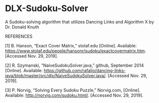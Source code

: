 # DLX-Sudoku-Solver
A Sudoku-solving algorithm that utilizes Dancing Links and Algorithm X by Dr. Donald Knuth

REFERENCES

[1]	B. Hanson, “Exact Cover Matrix,” stolaf.edu
[Online]. Available: https://www.stolaf.edu/people/hansonr/sudoku/exactcovermatrix.htm. [Accessed Nov. 29, 2019].

[2]	R. Szymanski, “NaiveSudokuSolver.java,” github, September 2014 [Online]. Available: https://github.com/rafalio/dancing-links-java/blob/master/src/dlx/NaiveSudokuSolver.java/. [Accessed Nov. 29, 2019].

[3]	P. Norvig, “Solving Every Sudoku Puzzle,” Norvig.com, [Online]. Available: http://norvig.com/sudoku.html/. [Accessed Nov. 29, 2019]. 
